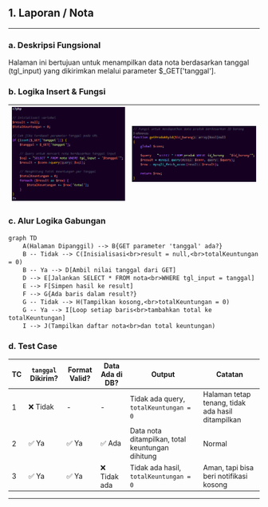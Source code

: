 ## 1. Laporan / Nota

---
### a. Deskripsi Fungsional
Halaman ini bertujuan untuk menampilkan data nota berdasarkan tanggal (tgl_input) yang dikirimkan melalui parameter $_GET['tanggal'].


### b. Logika Insert & Fungsi
| ![](nota.png) | ![](function_nota.png) |
|------------------|---------------------|


### c. Alur Logika Gabungan
```
graph TD
    A(Halaman Dipanggil) --> B{GET parameter 'tanggal' ada?}
    B -- Tidak --> C(Inisialisasi<br>result = null,<br>totalKeuntungan = 0)
    B -- Ya --> D[Ambil nilai tanggal dari GET]
    D --> E[Jalankan SELECT * FROM nota<br>WHERE tgl_input = tanggal]
    E --> F[Simpen hasil ke result]
    F --> G{Ada baris dalam result?}
    G -- Tidak --> H(Tampilkan kosong,<br>totalKeuntungan = 0)
    G -- Ya --> I[Loop setiap baris<br>tambahkan total ke totalKeuntungan]
    I --> J(Tampilkan daftar nota<br>dan total keuntungan)
```

### d. Test Case 
| TC | `tanggal` Dikirim? | Format Valid?                | Data Ada di DB?  | Output                                           | Catatan                                           |
| -- | ------------------ | ---------------------------- | ---------------- | ------------------------------------------------ | ------------------------------------------------- |
| 1  | ❌ Tidak            | -                            | -                | Tidak ada query, `totalKeuntungan = 0`           | Halaman tetap tenang, tidak ada hasil ditampilkan |
| 2  | ✅ Ya               | ✅ Ya                         | ✅ Ada            | Data nota ditampilkan, total keuntungan dihitung | Normal                                            |
| 3  | ✅ Ya               | ✅ Ya                         | ❌ Tidak ada      | Tidak ada hasil, `totalKeuntungan = 0`           | Aman, tapi bisa beri notifikasi kosong            |
---
